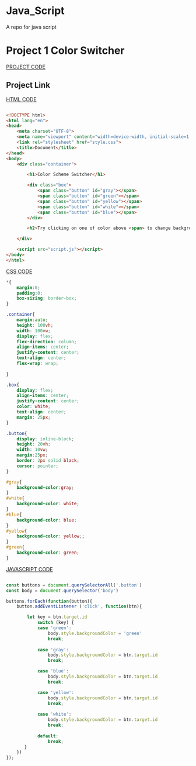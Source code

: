 # Java_Script
A repo for java script


# Project 1 Color Switcher

[PROJECT CODE](https://github.com/abhi1224/Java_Script/tree/main/Project/colorchanger)

## Project Link

[ HTML CODE](https://github.com/abhi1224/Java_Script/blob/main/Project/colorchanger/index.html)

``` html code

<!DOCTYPE html>
<html lang="en">
<head>
    <meta charset="UTF-8">
    <meta name="viewport" content="width=device-width, initial-scale=1.0">
    <link rel="stylesheet" href="style.css">
    <title>Document</title>
</head>
<body>
    <div class="container">

        <h1>Color Scheme Switcher</h1> 

        <div class="box">
            <span class="button" id="gray"></span>
            <span class="button" id="green"></span>
            <span class="button" id="yellow"></span>
            <span class="button" id="white"></span>
            <span class="button" id="blue"></span>
        </div>      

        <h2>Try clicking on one of color above <span> to change background color of the entire body.</span> </h2>

    </div>

    <script src="script.js"></script>
</body>
</html>

```
[CSS CODE](https://github.com/abhi1224/Java_Script/blob/main/Project/colorchanger/style.css)
``` css code 
*{
    margin:0;
    padding:0;
    box-sizing: border-box;
}

.container{
    margin:auto;
    height: 100vh;
    width: 100vw;
    display: flex;
    flex-direction: column;
    align-items: center;
    justify-content: center;
    text-align: center;
    flex-wrap: wrap;
    
}

.box{
    display: flex;
    align-items: center;
    justify-content: center;
    color: white;
    text-align: center;
    margin: 25px;
}

.button{
    display: inline-block;
    height: 20vh;
    width: 10vw;
    margin:25px;
    border: 2px solid black;
    cursor: pointer;
}

#gray{
    background-color:gray;
}
#white{
    background-color: white;
}
#blue{
    background-color: blue;    
}
#yellow{
    background-color: yellow;;
}
#green{
    background-color: green;
}


```

[JAVASCRIPT CODE](https://github.com/abhi1224/Java_Script/blob/main/Project/colorchanger/script.js)

``` javascript code 

const buttons = document.querySelectorAll('.button')
const body = document.querySelector('body')

buttons.forEach(function(button){
    button.addEventListener ('click', function(btn){

        let key = btn.target.id
            switch (key) {
            case 'green':
                body.style.backgroundColor = 'green'
                break;
            
            case 'gray':
                body.style.backgroundColor = btn.target.id
                break;

            case 'blue':
                body.style.backgroundColor = btn.target.id
                break;

            case 'yellow':
                body.style.backgroundColor = btn.target.id
                break;
            
            case 'white':
                body.style.backgroundColor = btn.target.id
                break;
        
            default:
                break;
       }
    })
});

```